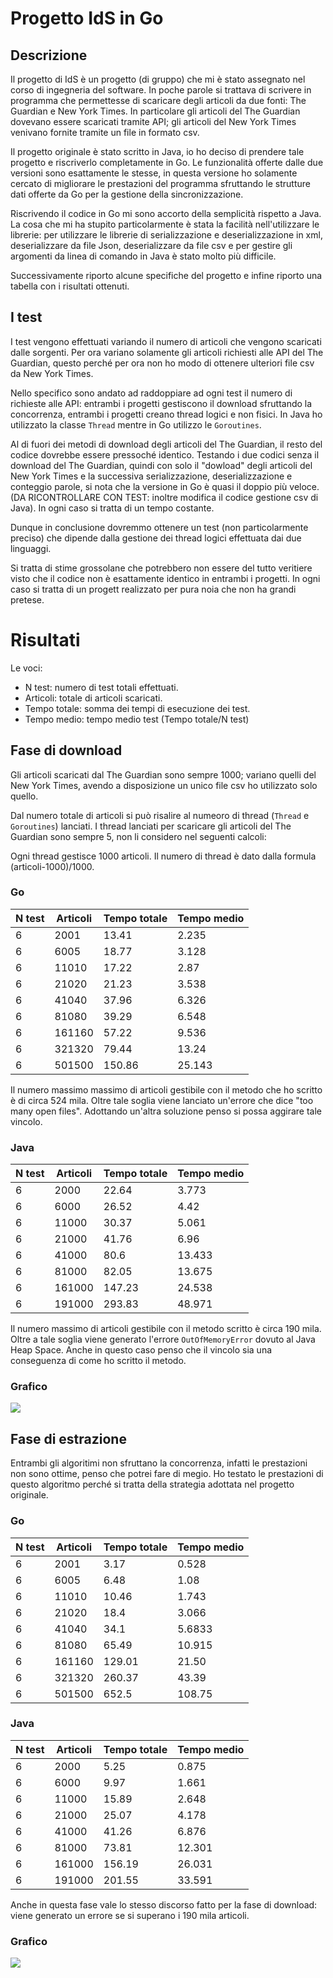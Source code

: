 # Progetto IdS in Go

## Descrizione
Il progetto di IdS è un progetto (di gruppo) che mi è stato assegnato nel corso 
di ingegneria del software. 
In poche parole si trattava di scrivere in programma che permettesse 
di scaricare degli articoli da due fonti: The Guardian e New York Times.
In particolare gli articoli del The Guardian dovevano essere scaricati tramite API;
gli articoli del New York Times venivano fornite tramite un file in formato csv.

Il progetto originale è stato scritto in Java, io ho deciso di prendere tale progetto
e riscriverlo completamente in Go. Le funzionalità offerte dalle due versioni sono
esattamente le stesse, in questa versione ho solamente cercato di migliorare le 
prestazioni del programma sfruttando le strutture dati offerte da Go per la gestione
della sincronizzazione.

Riscrivendo il codice in Go mi sono accorto della semplicità rispetto a Java. 
La cosa che mi ha stupito particolarmente è stata la facilità nell'utilizzare le 
librerie: per utilizzare le librerie di serializzazione e deserializzazione in xml, 
deserializzare da file Json, deserializzare da file csv e per gestire gli argomenti
da linea di comando in Java è stato molto più difficile. 

Successivamente riporto alcune specifiche del progetto e infine riporto una tabella
con i risultati ottenuti.

## I test

I test vengono effettuati variando il numero di articoli che vengono scaricati 
dalle sorgenti. Per ora variano solamente gli articoli richiesti alle API del 
The Guardian, questo perché per ora non ho modo di ottenere ulteriori file csv da 
New York Times. 

Nello specifico sono andato ad raddoppiare ad ogni test il numero di richieste
alle API: entrambi i progetti gestiscono il download sfruttando la concorrenza, 
entrambi i progetti creano thread logici e non fisici. In Java ho utilizzato la
classe `Thread` mentre in Go utilizzo le `Goroutines`.

Al di fuori dei metodi di download degli articoli del The Guardian, il resto del 
codice dovrebbe essere pressoché identico. Testando i due codici senza il download 
del The Guardian, quindi con solo il "dowload" degli articoli del New York Times 
e la successiva serializzazione, deserializzazione e conteggio parole, si nota che
la versione in Go è quasi il doppio più veloce. (DA RICONTROLLARE CON TEST: inoltre
modifica il codice gestione csv di Java).
In ogni caso si tratta di un tempo costante.

Dunque in conclusione dovremmo ottenere un test (non particolarmente preciso) 
che dipende dalla gestione dei thread logici effettuata dai due linguaggi.

Si tratta di stime grossolane che potrebbero non essere del tutto veritiere visto 
che il codice non è esattamente identico in entrambi i progetti. In ogni caso
si tratta di un progett realizzato per pura noia che non ha grandi pretese.

# Risultati

Le voci:
- N test: numero di test totali effettuati.
- Articoli: totale di articoli scaricati.
- Tempo totale: somma dei tempi di esecuzione dei test.
- Tempo medio: tempo medio test (Tempo totale/N test)

## Fase di download

Gli articoli scaricati dal The Guardian sono sempre 1000; variano quelli del 
New York Times, avendo a disposizione un unico file csv ho utilizzato solo quello.

Dal numero totale di articoli si può risalire al numeoro di thread (`Thread` e 
`Goroutines`) lanciati. I thread lanciati per scaricare gli articoli del The Guardian
sono sempre 5, non li considero nel seguenti calcoli:

Ogni thread gestisce 1000 articoli. Il numero di thread è dato dalla formula 
(articoli-1000)/1000.

### Go

|N test | Articoli  |Tempo totale | Tempo medio |  
|-------|-----------|-------------|-------------|
| 6     | 2001      |   13.41     |   2.235     |  
| 6     | 6005      |   18.77     |   3.128     |  
| 6     | 11010     |   17.22     |   2.87      |  
| 6     | 21020     |   21.23     |   3.538     |  
| 6     | 41040     |   37.96     |   6.326     |  
| 6     | 81080     |   39.29     |   6.548     |  
| 6     | 161160    |   57.22     |   9.536     |  
| 6     | 321320    |   79.44     |   13.24     |  
| 6     | 501500    |   150.86    |   25.143    |  

Il numero massimo massimo di articoli gestibile con il metodo che ho scritto è 
di circa 524 mila. Oltre tale soglia viene lanciato un'errore che dice "too many 
open files". Adottando un'altra soluzione penso si possa aggirare tale vincolo.

### Java

|N test | Articoli  | Tempo totale | Tempo medio |  
|-------|-----------|--------------|-------------|
| 6     | 2000      |    22.64     |   3.773     |  
| 6     | 6000      |    26.52     |   4.42      |  
| 6     | 11000     |    30.37     |   5.061     |  
| 6     | 21000     |    41.76     |   6.96      |  
| 6     | 41000     |    80.6      |   13.433    |  
| 6     | 81000     |    82.05     |   13.675    |  
| 6     | 161000    |    147.23    |   24.538    |  
| 6     | 191000    |    293.83    |   48.971    |  

Il numero massimo di articoli gestibile con il metodo scritto è circa 190 mila. 
Oltre a tale soglia viene generato l'errore `OutOfMemoryError` dovuto al Java Heap
Space. Anche in questo caso penso che il vincolo sia una conseguenza di come ho 
scritto il metodo.

### Grafico

![]("./grafici/download.png")

## Fase di estrazione

Entrambi gli algoritimi non sfruttano la concorrenza, infatti le prestazioni non sono
ottime, penso che potrei fare di megio. Ho testato le prestazioni di questo algoritmo
perché si tratta della strategia adottata nel progetto originale.

### Go

|N test | Articoli  | Tempo totale | Tempo medio |  
|-------|-----------|--------------|-------------|
| 6     | 2001      |    3.17      |   0.528     |  
| 6     | 6005      |    6.48      |   1.08      |  
| 6     | 11010     |    10.46     |   1.743     |  
| 6     | 21020     |    18.4      |   3.066     |  
| 6     | 41040     |    34.1      |   5.6833    |  
| 6     | 81080     |    65.49     |   10.915    |  
| 6     | 161160    |    129.01    |   21.50     |  
| 6     | 321320    |    260.37    |   43.39     |  
| 6     | 501500    |    652.5     |   108.75    |  

### Java

|N test | Articoli  | Tempo totale | Tempo medio |  
|-------|-----------|--------------|-------------|
| 6     | 2000      |   5.25       |   0.875     |  
| 6     | 6000      |   9.97       |   1.661     |  
| 6     | 11000     |   15.89      |   2.648     |  
| 6     | 21000     |   25.07      |   4.178     |  
| 6     | 41000     |   41.26      |   6.876     |  
| 6     | 81000     |   73.81      |   12.301    |  
| 6     | 161000    |   156.19     |   26.031    |  
| 6     | 191000    |   201.55     |   33.591    |  

Anche in questa fase vale lo stesso discorso fatto per la fase di download:
viene generato un errore se si superano i 190 mila articoli.

### Grafico

![]("./grafici/extraction.png.png")
